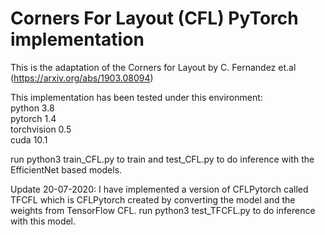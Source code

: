 # Corners For Layout (CFL) PyTorch implementation

This is the adaptation of the Corners for Layout by C. Fernandez et.al (https://arxiv.org/abs/1903.08094)


This implementation has been tested under this environment:\
python 3.8\
pytorch 1.4\
torchvision 0.5\
cuda 10.1

run python3 train_CFL.py to train and test_CFL.py to do inference with the EfficientNet based models.

Update 20-07-2020:
I have implemented a version of CFLPytorch called TFCFL which is CFLPytorch created by converting the model and the weights from TensorFlow CFL.
run python3 test_TFCFL.py to do inference with this model. 


